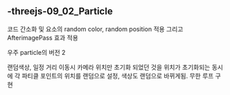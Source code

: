 
## -threejs-09_02_Particle



코드 간소화 및 요소의 random color, random position 적용 그리고  AfterimagePass 효과 적용

우주 particle의 버전 2


랜덤색상, 일정 거리 이동시 카메라 위치만 초기화 되었던 것을 위치가 초기화되는 동시에 각 파티클 포인트의 위치를 랜덤으로 설정, 색상도 랜덤으로 바뀌게됨.
무한 루프 구현
